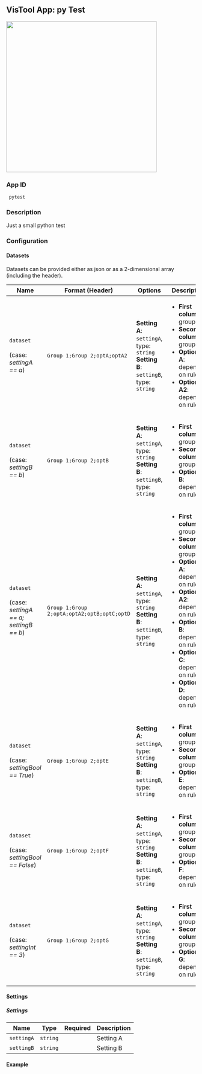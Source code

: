 ## VisTool App: py Test

<img src="https://vis.csh.ac.at/vistool/visualizations/bipartite/bipa.png" height="400">

### App ID

   ```
    pytest
   ```

### Description

Just a small python test

### Configuration

#### Datasets

Datasets can be provided either as json or as a 2-dimensional array (including the header).

Name | Format (Header) | Options | Description
---- | --------------- | ------- | -----------
```dataset```<br><br>(case: *settingA ==  a*) | ```Group 1;Group 2;optA;optA2``` | **Setting A**: ```settingA```, type: ```string```<br>**Setting B**: ```settingB```, type: ```string``` | <ul><li><b>First column</b>: group A</li><li><b>Second column</b>: group B</li><li><b>Optional A</b>: depending on rule</li><li><b>Optional A2</b>: depending on rule</li></ul>
```dataset```<br><br>(case: *settingB ==  b*) | ```Group 1;Group 2;optB``` | **Setting A**: ```settingA```, type: ```string```<br>**Setting B**: ```settingB```, type: ```string``` | <ul><li><b>First column</b>: group A</li><li><b>Second column</b>: group B</li><li><b>Optional B</b>: depending on rule</li></ul>
```dataset```<br><br>(case: *settingA ==  a; settingB ==  b*) | ```Group 1;Group 2;optA;optA2;optB;optC;optD``` | **Setting A**: ```settingA```, type: ```string```<br>**Setting B**: ```settingB```, type: ```string``` | <ul><li><b>First column</b>: group A</li><li><b>Second column</b>: group B</li><li><b>Optional A</b>: depending on rule</li><li><b>Optional A2</b>: depending on rule</li><li><b>Optional B</b>: depending on rule</li><li><b>Optional C</b>: depending on rule</li><li><b>Optional D</b>: depending on rule</li></ul>
```dataset```<br><br>(case: *settingBool ==  True*) | ```Group 1;Group 2;optE``` | **Setting A**: ```settingA```, type: ```string```<br>**Setting B**: ```settingB```, type: ```string``` | <ul><li><b>First column</b>: group A</li><li><b>Second column</b>: group B</li><li><b>Optional E</b>: depending on rule</li></ul>
```dataset```<br><br>(case: *settingBool ==  False*) | ```Group 1;Group 2;optF``` | **Setting A**: ```settingA```, type: ```string```<br>**Setting B**: ```settingB```, type: ```string``` | <ul><li><b>First column</b>: group A</li><li><b>Second column</b>: group B</li><li><b>Optional F</b>: depending on rule</li></ul>
```dataset```<br><br>(case: *settingInt ==  3*) | ```Group 1;Group 2;optG``` | **Setting A**: ```settingA```, type: ```string```<br>**Setting B**: ```settingB```, type: ```string``` | <ul><li><b>First column</b>: group A</li><li><b>Second column</b>: group B</li><li><b>Optional G</b>: depending on rule</li></ul>

#### Settings

##### Settings

Name | Type | Required | Description
---- | ---- | -------- | -----------
```settingA``` | ```string``` |  | Setting A
```settingB``` | ```string``` |  | Setting B

#### Example
